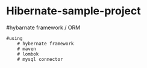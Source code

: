 # Hibernate-sample-project
  #hybarnate framework / ORM 

    #using
        # hybernate framework
        # maven
        # lombok
        # mysql connector
 